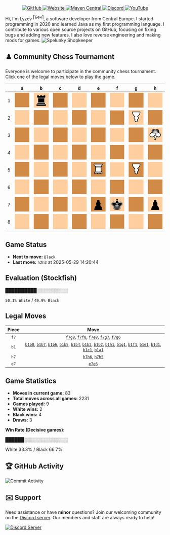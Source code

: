 <div align="center">
    <a href="https://github.com/Lyzev">
        <img src="https://wsrv.nl/?url=https://cdn.jsdelivr.net/npm/@intergrav/devins-badges@3.2.0/assets/cozy-minimal/available/github_vector.svg&w=64&h=64" alt="GitHub">
    </a>
    <a href="https://lyzev.dev">
        <img src="https://wsrv.nl/?url=https://cdn.jsdelivr.net/npm/@intergrav/devins-badges@3.2.0/assets/cozy-minimal/documentation/website_vector.svg&w=64&h=64" alt="Website">
    </a>
    <a href="https://central.sonatype.com/namespace/dev.lyzev.api">
        <img src="https://wsrv.nl/?url=https://cdn.jsdelivr.net/npm/@intergrav/devins-badges@3.2.0/assets/cozy-minimal/available/maven-central_vector.svg&w=64&h=64" alt="Maven Central">
    </a>
    <a href="https://lyzev.dev/discord">
        <img src="https://wsrv.nl/?url=https://cdn.jsdelivr.net/npm/@intergrav/devins-badges@3/assets/cozy-minimal/social/discord-plural_vector.svg&w=64&h=64" alt="Discord">
    </a>
    <a href="https://www.youtube.com/@lyzev">
        <img src="https://wsrv.nl/?url=https://cdn.jsdelivr.net/npm/@intergrav/devins-badges@3.2.0/assets/cozy-minimal/social/youtube-singular_vector.svg&w=64&h=64" alt="YouTube">
    </a>
</div>

[//]: # (23, 08 Mon 2021, 20:00:00)

Hi, I'm Lyzev <sup>⎡Бен⎤</sup>, a software developer from Central Europe. I started programming in 2020 and learned Java as my first programming language. I contribute to various open source projects on GitHub, focusing on fixing bugs and adding new features. I also love reverse engineering and making mods for games. ![Spelunky Shopkeeper](https://static.wikia.nocookie.net/spelunky/images/c/cd/Shopkeeper_HD.png/revision/latest/scale-to-height-down/18)

## :chess_pawn: Community Chess Tournament

Everyone is welcome to participate in the community chess tournament.
Click one of the legal moves below to play the game.

|   | a | b | c | d | e | f | g | h |
|---|---|---|---|---|---|---|---|---|
| 1 | [![Square](chess/assets/img/dark/square.svg)](https://github.com/Lyzev/Lyzev/issues/new?title=chess%7Cb1a1&body=Click+%27Create%27+to+submit+this+move.) | ![r](chess/assets/img/light/black/up/tower.svg) | [![Square](chess/assets/img/dark/square.svg)](https://github.com/Lyzev/Lyzev/issues/new?title=chess%7Cb1c1&body=Click+%27Create%27+to+submit+this+move.) | [![Square](chess/assets/img/light/square.svg)](https://github.com/Lyzev/Lyzev/issues/new?title=chess%7Cb1d1&body=Click+%27Create%27+to+submit+this+move.) | [![Square](chess/assets/img/dark/square.svg)](https://github.com/Lyzev/Lyzev/issues/new?title=chess%7Cb1e1&body=Click+%27Create%27+to+submit+this+move.) | [![Square](chess/assets/img/light/square.svg)](https://github.com/Lyzev/Lyzev/issues/new?title=chess%7Cb1f1&body=Click+%27Create%27+to+submit+this+move.) | [![Square](chess/assets/img/dark/square.svg)](https://github.com/Lyzev/Lyzev/issues/new?title=chess%7Cb1g1&body=Click+%27Create%27+to+submit+this+move.) | [![Square](chess/assets/img/light/square.svg)](https://github.com/Lyzev/Lyzev/issues/new?title=chess%7Cb1h1&body=Click+%27Create%27+to+submit+this+move.) |
| 2 | ![Square](chess/assets/img/light/square.svg) | [![Square](chess/assets/img/dark/square.svg)](https://github.com/Lyzev/Lyzev/issues/new?title=chess%7Cb1b2&body=Click+%27Create%27+to+submit+this+move.) | ![Square](chess/assets/img/light/square.svg) | ![Square](chess/assets/img/dark/square.svg) | ![Square](chess/assets/img/light/square.svg) | ![Square](chess/assets/img/dark/square.svg) | ![P](chess/assets/img/light/white/down/pawn.svg) | ![Square](chess/assets/img/dark/square.svg) |
| 3 | ![Square](chess/assets/img/dark/square.svg) | [![Square](chess/assets/img/light/square.svg)](https://github.com/Lyzev/Lyzev/issues/new?title=chess%7Cb1b3&body=Click+%27Create%27+to+submit+this+move.) | ![Square](chess/assets/img/dark/square.svg) | ![Square](chess/assets/img/light/square.svg) | ![Square](chess/assets/img/dark/square.svg) | ![Square](chess/assets/img/light/square.svg) | ![Square](chess/assets/img/dark/square.svg) | ![K](chess/assets/img/light/white/down/king.svg) |
| 4 | ![Square](chess/assets/img/light/square.svg) | [![Square](chess/assets/img/dark/square.svg)](https://github.com/Lyzev/Lyzev/issues/new?title=chess%7Cb1b4&body=Click+%27Create%27+to+submit+this+move.) | ![Square](chess/assets/img/light/square.svg) | ![Square](chess/assets/img/dark/square.svg) | ![Square](chess/assets/img/light/square.svg) | ![Square](chess/assets/img/dark/square.svg) | ![Square](chess/assets/img/light/square.svg) | ![Square](chess/assets/img/dark/square.svg) |
| 5 | ![Square](chess/assets/img/dark/square.svg) | [![Square](chess/assets/img/light/square.svg)](https://github.com/Lyzev/Lyzev/issues/new?title=chess%7Cb1b5&body=Click+%27Create%27+to+submit+this+move.) | ![Square](chess/assets/img/dark/square.svg) | ![Square](chess/assets/img/light/square.svg) | ![R](chess/assets/img/dark/white/down/tower.svg) | ![Square](chess/assets/img/light/square.svg) | ![P](chess/assets/img/dark/white/down/pawn.svg) | [![Square](chess/assets/img/light/square.svg)](https://github.com/Lyzev/Lyzev/issues/new?title=chess%7Ch7h5&body=Click+%27Create%27+to+submit+this+move.) |
| 6 | ![Square](chess/assets/img/light/square.svg) | [![Square](chess/assets/img/dark/square.svg)](https://github.com/Lyzev/Lyzev/issues/new?title=chess%7Cb1b6&body=Click+%27Create%27+to+submit+this+move.) | ![Square](chess/assets/img/light/square.svg) | ![Square](chess/assets/img/dark/square.svg) | [![Square](chess/assets/img/light/square.svg)](https://github.com/Lyzev/Lyzev/issues/new?title=chess%7Ce7e6&body=Click+%27Create%27+to+submit+this+move.) | ![Square](chess/assets/img/dark/square.svg) | [![Square](chess/assets/img/light/square.svg)](https://github.com/Lyzev/Lyzev/issues/new?title=chess%7Cf7g6&body=Click+%27Create%27+to+submit+this+move.) | [![Square](chess/assets/img/dark/square.svg)](https://github.com/Lyzev/Lyzev/issues/new?title=chess%7Ch7h6&body=Click+%27Create%27+to+submit+this+move.) |
| 7 | ![Square](chess/assets/img/dark/square.svg) | [![Square](chess/assets/img/light/square.svg)](https://github.com/Lyzev/Lyzev/issues/new?title=chess%7Cb1b7&body=Click+%27Create%27+to+submit+this+move.) | ![Square](chess/assets/img/dark/square.svg) | ![Square](chess/assets/img/light/square.svg) | ![p](chess/assets/img/dark/black/up/pawn.svg) | ![k](chess/assets/img/light/black/up/king.svg) | [![Square](chess/assets/img/dark/square.svg)](https://github.com/Lyzev/Lyzev/issues/new?title=chess%7Cf7g7&body=Click+%27Create%27+to+submit+this+move.) | ![p](chess/assets/img/light/black/up/pawn.svg) |
| 8 | ![Square](chess/assets/img/light/square.svg) | [![Square](chess/assets/img/dark/square.svg)](https://github.com/Lyzev/Lyzev/issues/new?title=chess%7Cb1b8&body=Click+%27Create%27+to+submit+this+move.) | ![Square](chess/assets/img/light/square.svg) | ![Square](chess/assets/img/dark/square.svg) | [![Square](chess/assets/img/light/square.svg)](https://github.com/Lyzev/Lyzev/issues/new?title=chess%7Cf7e8&body=Click+%27Create%27+to+submit+this+move.) | [![Square](chess/assets/img/dark/square.svg)](https://github.com/Lyzev/Lyzev/issues/new?title=chess%7Cf7f8&body=Click+%27Create%27+to+submit+this+move.) | [![Square](chess/assets/img/light/square.svg)](https://github.com/Lyzev/Lyzev/issues/new?title=chess%7Cf7g8&body=Click+%27Create%27+to+submit+this+move.) | ![Square](chess/assets/img/dark/square.svg) |

## Game Status

- **Next to move:** `Black`
- **Last move:** `h2h3` at 2025-05-29 14:20:44

## Evaluation (Stockfish)

██████████░░░░░░░░░░

`50.1% White` / `49.9% Black`

## Legal Moves

| **Piece** | **Move** |
|:---------:|:--------:|
| `f7` | [`f7g8`](https://github.com/Lyzev/Lyzev/issues/new?title=chess%7Cf7g8&body=Click+%27Create%27+to+submit+this+move.), [`f7f8`](https://github.com/Lyzev/Lyzev/issues/new?title=chess%7Cf7f8&body=Click+%27Create%27+to+submit+this+move.), [`f7e8`](https://github.com/Lyzev/Lyzev/issues/new?title=chess%7Cf7e8&body=Click+%27Create%27+to+submit+this+move.), [`f7g7`](https://github.com/Lyzev/Lyzev/issues/new?title=chess%7Cf7g7&body=Click+%27Create%27+to+submit+this+move.), [`f7g6`](https://github.com/Lyzev/Lyzev/issues/new?title=chess%7Cf7g6&body=Click+%27Create%27+to+submit+this+move.) |
| `b1` | [`b1b8`](https://github.com/Lyzev/Lyzev/issues/new?title=chess%7Cb1b8&body=Click+%27Create%27+to+submit+this+move.), [`b1b7`](https://github.com/Lyzev/Lyzev/issues/new?title=chess%7Cb1b7&body=Click+%27Create%27+to+submit+this+move.), [`b1b6`](https://github.com/Lyzev/Lyzev/issues/new?title=chess%7Cb1b6&body=Click+%27Create%27+to+submit+this+move.), [`b1b5`](https://github.com/Lyzev/Lyzev/issues/new?title=chess%7Cb1b5&body=Click+%27Create%27+to+submit+this+move.), [`b1b4`](https://github.com/Lyzev/Lyzev/issues/new?title=chess%7Cb1b4&body=Click+%27Create%27+to+submit+this+move.), [`b1b3`](https://github.com/Lyzev/Lyzev/issues/new?title=chess%7Cb1b3&body=Click+%27Create%27+to+submit+this+move.), [`b1b2`](https://github.com/Lyzev/Lyzev/issues/new?title=chess%7Cb1b2&body=Click+%27Create%27+to+submit+this+move.), [`b1h1`](https://github.com/Lyzev/Lyzev/issues/new?title=chess%7Cb1h1&body=Click+%27Create%27+to+submit+this+move.), [`b1g1`](https://github.com/Lyzev/Lyzev/issues/new?title=chess%7Cb1g1&body=Click+%27Create%27+to+submit+this+move.), [`b1f1`](https://github.com/Lyzev/Lyzev/issues/new?title=chess%7Cb1f1&body=Click+%27Create%27+to+submit+this+move.), [`b1e1`](https://github.com/Lyzev/Lyzev/issues/new?title=chess%7Cb1e1&body=Click+%27Create%27+to+submit+this+move.), [`b1d1`](https://github.com/Lyzev/Lyzev/issues/new?title=chess%7Cb1d1&body=Click+%27Create%27+to+submit+this+move.), [`b1c1`](https://github.com/Lyzev/Lyzev/issues/new?title=chess%7Cb1c1&body=Click+%27Create%27+to+submit+this+move.), [`b1a1`](https://github.com/Lyzev/Lyzev/issues/new?title=chess%7Cb1a1&body=Click+%27Create%27+to+submit+this+move.) |
| `h7` | [`h7h6`](https://github.com/Lyzev/Lyzev/issues/new?title=chess%7Ch7h6&body=Click+%27Create%27+to+submit+this+move.), [`h7h5`](https://github.com/Lyzev/Lyzev/issues/new?title=chess%7Ch7h5&body=Click+%27Create%27+to+submit+this+move.) |
| `e7` | [`e7e6`](https://github.com/Lyzev/Lyzev/issues/new?title=chess%7Ce7e6&body=Click+%27Create%27+to+submit+this+move.) |

## Game Statistics

- **Moves in current game:** 83
- **Total moves across all games:** 2231
- **Games played:** 9
- **White wins:** 2
- **Black wins:** 4
- **Draws:** 3

**Win Rate (Decisive games):**

██████░░░░░░░░░░░░░░

White 33.3% / Black 66.7%


## :trophy: GitHub Activity

![Commit Activity](https://lyzev.dev/assets/img/Lyzev.svg)

## :envelope: Support

Need assistance or have **minor** questions? Join our welcoming community on
the [Discord server](https://lyzev.dev/discord). Our members and staff are always ready to help!

[![Discord Server](https://cdn.jsdelivr.net/npm/@intergrav/devins-badges@3/assets/cozy/social/discord-plural_vector.svg)](https://lyzev.dev/discord)
